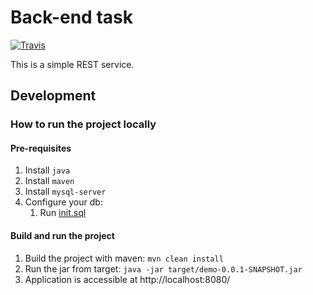 # Back-end task
[![Travis](https://travis-ci.org/kmusienko/backend-task.svg?branch=master)](https://travis-ci.org/kmusienko/backend-task)

This is a simple REST service.

## Development

### How to run the project locally
#### Pre-requisites
1. Install ```java```
1. Install ```maven```
1. Install ```mysql-server```
1. Configure your db:
   1. Run [init.sql](https://github.com/kmusienko/backend-task/blob/master/src/main/resources/init.sql)
   
#### Build and run the project
1. Build the project with maven: ```mvn clean install```
1. Run the jar from target: ```java -jar target/demo-0.0.1-SNAPSHOT.jar```
1. Application is accessible at http://localhost:8080/
